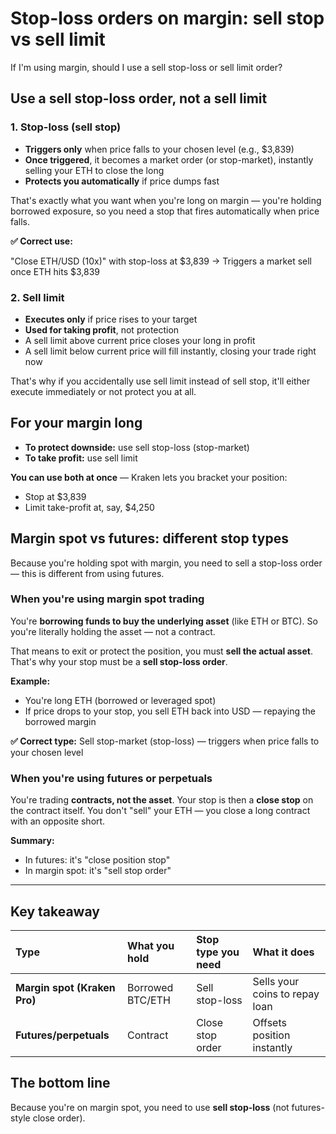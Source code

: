 # Stop-loss orders on margin: sell stop vs sell limit

If I'm using margin, should I use a sell stop-loss or sell limit order?


## Use a sell stop-loss order, not a sell limit

### 1. Stop-loss (sell stop)

- **Triggers only** when price falls to your chosen level (e.g., $3,839)
- **Once triggered**, it becomes a market order (or stop-market), instantly selling your ETH to close the long
- **Protects you automatically** if price dumps fast

That's exactly what you want when you're long on margin — you're holding borrowed exposure, so you need a stop that fires automatically when price falls.

**✅ Correct use:**

"Close ETH/USD (10x)" with stop-loss at $3,839
→ Triggers a market sell once ETH hits $3,839


### 2. Sell limit

- **Executes only** if price rises to your target
- **Used for taking profit**, not protection
- A sell limit above current price closes your long in profit
- A sell limit below current price will fill instantly, closing your trade right now

That's why if you accidentally use sell limit instead of sell stop, it'll either execute immediately or not protect you at all.


## For your margin long

- **To protect downside:** use sell stop-loss (stop-market)
- **To take profit:** use sell limit

**You can use both at once** — Kraken lets you bracket your position:
- Stop at $3,839
- Limit take-profit at, say, $4,250


## Margin spot vs futures: different stop types

Because you're holding spot with margin, you need to sell a stop-loss order — this is different from using futures.

### When you're using margin spot trading

You're **borrowing funds to buy the underlying asset** (like ETH or BTC). So you're literally holding the asset — not a contract.

That means to exit or protect the position, you must **sell the actual asset**. That's why your stop must be a **sell stop-loss order**.

**Example:**
- You're long ETH (borrowed or leveraged spot)
- If price drops to your stop, you sell ETH back into USD — repaying the borrowed margin

**✅ Correct type:** Sell stop-market (stop-loss) — triggers when price falls to your chosen level


### When you're using futures or perpetuals

You're trading **contracts, not the asset**. Your stop is then a **close stop** on the contract itself. You don't "sell" your ETH — you close a long contract with an opposite short.

**Summary:**
- In futures: it's "close position stop"
- In margin spot: it's "sell stop order"

---

## Key takeaway

| Type | What you hold | Stop type you need | What it does |
|:-----|:--------------|:------------------|:-------------|
| **Margin spot (Kraken Pro)** | Borrowed BTC/ETH | Sell stop-loss | Sells your coins to repay loan |
| **Futures/perpetuals** | Contract | Close stop order | Offsets position instantly |


## The bottom line

Because you're on margin spot, you need to use **sell stop-loss** (not futures-style close order).
